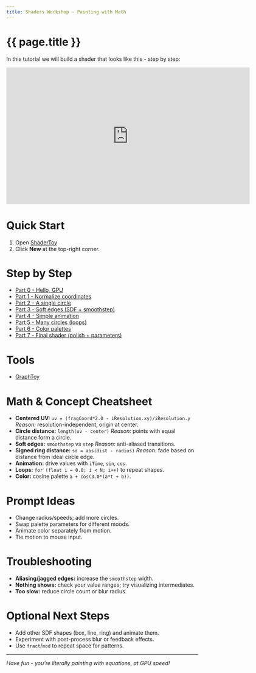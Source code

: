 ```yaml
---
title: Shaders Workshop - Painting with Math
---
```

# {{ page.title }}

In this tutorial we will build a shader that looks like this - step by step:

<p><iframe width="640" height="360" frameborder="0" src="https://www.shadertoy.com/embed/wfBcDD" allowfullscreen></iframe></p>

# Quick Start

1. Open [ShaderToy](https://www.shadertoy.com)
2. Click **New** at the top-right corner.

# Step by Step

- [Part 0 - Hello, GPU](part00_hello_gpu.md)
- [Part 1 - Normalize coordinates](part01_normalize_coordinates.md)
- [Part 2 - A single circle](part02_single_circle.md)
- [Part 3 - Soft edges (SDF + smoothstep)](part03_soft_edges.md)
- [Part 4 - Simple animation](part04_animation.md)
- [Part 5 - Many circles (loops)](part05_many_circles.md)
- [Part 6 - Color palettes](part06_color_palettes.md)
- [Part 7 - Final shader (polish + parameters)](part07_final_shader.md)
<!-- - [Part 8 - Extensions (optional)](part08_extensions.md)-->

# Tools

- [GraphToy](https://graphtoy.com/)

# Math & Concept Cheatsheet

* **Centered UV:** `uv = (fragCoord*2.0 - iResolution.xy)/iResolution.y`
  *Reason:* resolution-independent, origin at center.
* **Circle distance:** `length(uv - center)`
  *Reason:* points with equal distance form a circle.
* **Soft edges:** `smoothstep` vs `step`
  *Reason:* anti-aliased transitions.
* **Signed ring distance:** `sd = abs(dist - radius)`
  *Reason:* fade based on distance from ideal circle edge.
* **Animation:** drive values with `iTime`, `sin`, `cos`.
* **Loops:** `for (float i = 0.0; i < N; i++)` to repeat shapes.
* **Color:** cosine palette `a + cos(3.0*(a*t + b))`.

# Prompt Ideas

* Change radius/speeds; add more circles.
* Swap palette parameters for different moods.
* Animate color separately from motion.
* Tie motion to mouse input.

# Troubleshooting

* **Aliasing/jagged edges:** increase the `smoothstep` width.
* **Nothing shows:** check your value ranges; try visualizing intermediates.
* **Too slow:** reduce circle count or blur radius.

# Optional Next Steps

* Add other SDF shapes (box, line, ring) and animate them.
* Experiment with post-process blur or feedback effects.
* Use `fract`/`mod` to repeat space for patterns.

---

*Have fun - you’re literally painting with equations, at GPU speed!*
